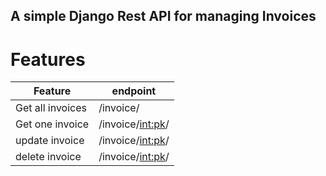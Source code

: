 ## A simple Django Rest API for managing Invoices

# Features
|Feature|endpoint|
|-----------------|---------------|
|Get all invoices|/invoice/|
|Get one invoice|/invoice/<int:pk>/|
|update invoice |/invoice/<int:pk>/|
|delete invoice |/invoice/<int:pk>/|